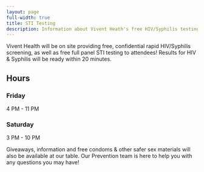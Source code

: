 ```yaml
---
layout: page
full-width: true
title: STI Testing
description: Information about Vivent Heath's free HIV/Syphilis testing provided at FurSquared this year.
---
```

Vivent Health will be on site providing free, confidential rapid HIV/Syphilis screening, as well as free full panel STI testing to attendees! Results for HIV & Syphilis will be ready within 20 minutes.

## Hours

### Friday
4 PM - 11 PM

### Saturday
3 PM - 10 PM

Giveaways, information and free condoms & other safer sex materials will also be available at our table. Our Prevention team is here to help you with any questions you may have!